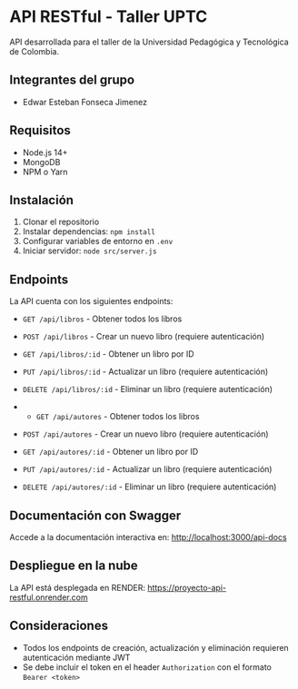 # API RESTful - Taller UPTC

API desarrollada para el taller de la Universidad Pedagógica y Tecnológica de Colombia.

## Integrantes del grupo
- Edwar Esteban Fonseca Jimenez


## Requisitos
- Node.js 14+
- MongoDB
- NPM o Yarn

## Instalación
1. Clonar el repositorio
2. Instalar dependencias: `npm install`
3. Configurar variables de entorno en `.env`
4. Iniciar servidor: `node src/server.js`

## Endpoints

La API cuenta con los siguientes endpoints:

- `GET /api/libros` - Obtener todos los libros
- `POST /api/libros` - Crear un nuevo libro (requiere autenticación)
- `GET /api/libros/:id` - Obtener un libro por ID
- `PUT /api/libros/:id` - Actualizar un libro (requiere autenticación)
- `DELETE /api/libros/:id` - Eliminar un libro (requiere autenticación)

- - `GET /api/autores` - Obtener todos los libros
- `POST /api/autores` - Crear un nuevo libro (requiere autenticación)
- `GET /api/autores/:id` - Obtener un libro por ID
- `PUT /api/autores/:id` - Actualizar un libro (requiere autenticación)
- `DELETE /api/autores/:id` - Eliminar un libro (requiere autenticación)

## Documentación con Swagger

Accede a la documentación interactiva en: [http://localhost:3000/api-docs](http://localhost:3000/api-docs)

## Despliegue en la nube

La API está desplegada en RENDER: https://proyecto-api-restful.onrender.com

## Consideraciones
- Todos los endpoints de creación, actualización y eliminación requieren autenticación mediante JWT
- Se debe incluir el token en el header `Authorization` con el formato `Bearer <token>`
